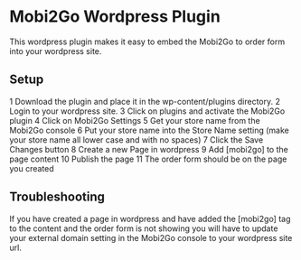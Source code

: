 # Mobi2Go Wordpress Plugin

This wordpress plugin makes it easy to embed the Mobi2Go
to order form into your wordpress site.

## Setup

   1 Download the plugin and place it in the wp-content/plugins directory.
   2 Login to your wordpress site.
   3 Click on plugins and activate the Mobi2Go plugin
   4 Click on Mobi2Go Settings
   5 Get your store name from the Mobi2Go console
   6 Put your store name into the Store Name setting (make your store name all lower case and with no spaces)
   7 Click the Save Changes button
   8 Create a new Page in wordpress
   9 Add [mobi2go] to the page content
   10 Publish the page
   11 The order form should be on the page you created

## Troubleshooting

If you have created a page in wordpress and have added the [mobi2go] tag to the content
and the order form is not showing you will have to update your external domain setting in
the Mobi2Go console to your wordpress site url.
